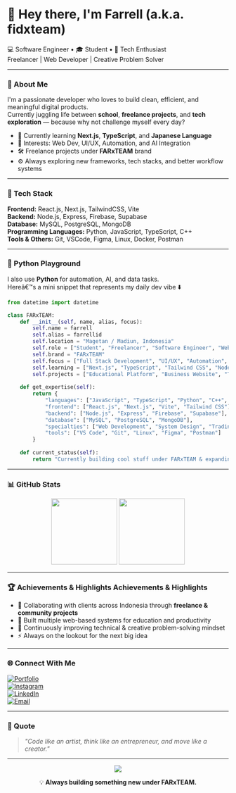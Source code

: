 # 👋 Hey there, I'm Farrell (a.k.a. fidxteam)

💻 Software Engineer • 🎓 Student • 🧠 Tech Enthusiast  
Freelancer | Web Developer | Creative Problem Solver 

---

### 🚀 About Me
I'm a passionate developer who loves to build clean, efficient, and meaningful digital products.  
Currently juggling life between **school**, **freelance projects**, and **tech exploration** — because why not challenge myself every day?


- 🌱 Currently learning **Next.js**, **TypeScript**, and **Japanese Language**
- 🧩 Interests: Web Dev, UI/UX, Automation, and AI Integration
- 🛠️ Freelance projects under **FARxTEAM** brand
- ⚙️ Always exploring new frameworks, tech stacks, and better workflow systems

---

### 🧰 Tech Stack
**Frontend:** React.js, Next.js, TailwindCSS, Vite  
**Backend:** Node.js, Express, Firebase, Supabase  
**Database:** MySQL, PostgreSQL, MongoDB  
**Programming Languages:** Python, JavaScript, TypeScript, C++  
**Tools & Others:** Git, VSCode, Figma, Linux, Docker, Postman  

---

### 🐍 Python Playground
I also use **Python** for automation, AI, and data tasks.  
Hereâ€™s a mini snippet that represents my daily dev vibe ⬇️

```python
from datetime import datetime

class FARxTEAM:
    def __init__(self, name, alias, focus):
        self.name = farrell
        self.alias = farrellid
        self.location = "Magetan / Madiun, Indonesia"
        self.role = ["Student", "Freelancer", "Software Engineer", "Web Developer"]
        self.brand = "FARxTEAM"
        self.focus = ["Full Stack Development", "UI/UX", "Automation", "Digital Product Design"]
        self.learning = ["Next.js", "TypeScript", "Tailwind CSS", "Node.js", "Trading Automation"]
        self.projects = ["Educational Platform", "Business Website", "Trading Bot", "Freelance Tools"]
    
    def get_expertise(self):
        return {
            "languages": ["JavaScript", "TypeScript", "Python", "C++", "PHP"],
            "frontend": ["React.js", "Next.js", "Vite", "Tailwind CSS"],
            "backend": ["Node.js", "Express", "Firebase", "Supabase"],
            "database": ["MySQL", "PostgreSQL", "MongoDB"],
            "specialties": ["Web Development", "System Design", "Trading Automation", "Freelance Workflow"],
            "tools": ["VS Code", "Git", "Linux", "Figma", "Postman"]
        }
    
    def current_status(self):
        return "Currently building cool stuff under FARxTEAM & expanding creative tech boundaries! ⚡"
```

---

### 📊 GitHub Stats
<p align="center">
  <img src="https://github-readme-stats.vercel.app/api?username=fidxteam&show_icons=true&theme=tokyonight" height="150"/>
  <img src="https://github-readme-stats.vercel.app/api/top-langs/?username=fidxteam&layout=compact&theme=tokyonight" height="150"/>
</p>

---

### 🏆 Achievements & Highlights Achievements & Highlights
- 💼 Collaborating with clients across Indonesia through **freelance & community projects**  
- 🎯 Built multiple web-based systems for education and productivity  
- 🧠 Continuously improving technical & creative problem-solving mindset  
- ⚡ Always on the lookout for the next big idea  

---

### 🌐 Connect With Me
[![Portfolio](https://img.shields.io/badge/Portfolio-000?style=for-the-badge&logo=vercel&logoColor=white)](https://farrellid-gacor.vercel.app)  
[![Instagram](https://img.shields.io/badge/@farrellatharr_-E4405F?style=for-the-badge&logo=instagram&logoColor=white)](https://instagram.com/farrellatharr_)  
[![LinkedIn](https://img.shields.io/badge/Farrell_Athar_R-blue?style=for-the-badge&logo=linkedin&logoColor=white)](#)  
[![Email](https://img.shields.io/badge/Email-Me-0078D4?style=for-the-badge&logo=gmail&logoColor=white)](mailto:dev.farrell@gmail.com)

---

### 💬 Quote
> *"Code like an artist, think like an entrepreneur, and move like a creator."*

---

<p align="center">
  <img src="https://github-profile-trophy.vercel.app/?username=fidxteam&theme=onedark&margin-w=10" />
</p>

<p align="center">
  💡 <b>Always building something new under FARxTEAM.</b>
</p>
